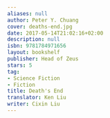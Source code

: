 ```yaml
---
aliases: null
author: Peter Y. Chuang
cover: deaths-end.jpg
date: 2017-05-14T21:02:16+02:00
description: null
isbn: 9781784971656
layout: bookshelf
publisher: Head of Zeus
stars: 5
tag:
- Science Fiction
- Fiction
title: Death's End
translator: Ken Liu
writer: Cixin Liu
---
```

